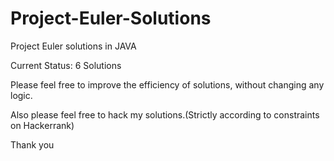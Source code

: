 # Project-Euler-Solutions
Project Euler solutions in JAVA

Current Status: 6 Solutions 

Please feel free to improve the efficiency of solutions, 
without changing any logic.

Also please feel free to hack my solutions.(Strictly according to constraints on Hackerrank)

Thank you
